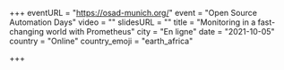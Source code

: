 +++
eventURL = "https://osad-munich.org/"
event = "Open Source Automation Days"
video = ""
slidesURL = ""
title = "Monitoring in a fast-changing world with Prometheus"
city = "En ligne"
date = "2021-10-05"
country = "Online"
country_emoji = "earth_africa"

+++

